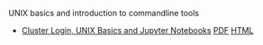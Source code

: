 UNIX basics and introduction to commandline tools

* [Cluster Login, UNIX Basics and Jupyter Notebooks](00_Login_Notebook) [PDF](00_Login_Notebook.pdf) [HTML](00_Login_Notebook.html)

